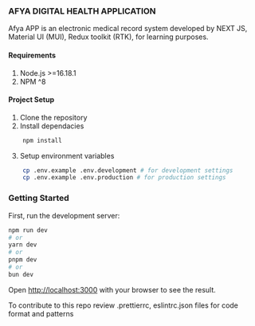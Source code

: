 ### AFYA DIGITAL HEALTH APPLICATION

Afya APP is an electronic medical record system developed by NEXT JS, Material UI (MUI), Redux toolkit (RTK), for learning purposes.

#### Requirements

1. Node.js >=16.18.1
2. NPM ^8

#### Project Setup

1. Clone the repository
2. Install dependacies

```bash
    npm install
```

3. Setup environment variables

```bash
    cp .env.example .env.development # for development settings
    cp .env.example .env.production # for production settings
```

### Getting Started

First, run the development server:

```bash
npm run dev
# or
yarn dev
# or
pnpm dev
# or
bun dev
```

Open [http://localhost:3000](http://localhost:3000) with your browser to see the result.

To contribute to this repo review .prettierrc, eslintrc.json files for code format and patterns
